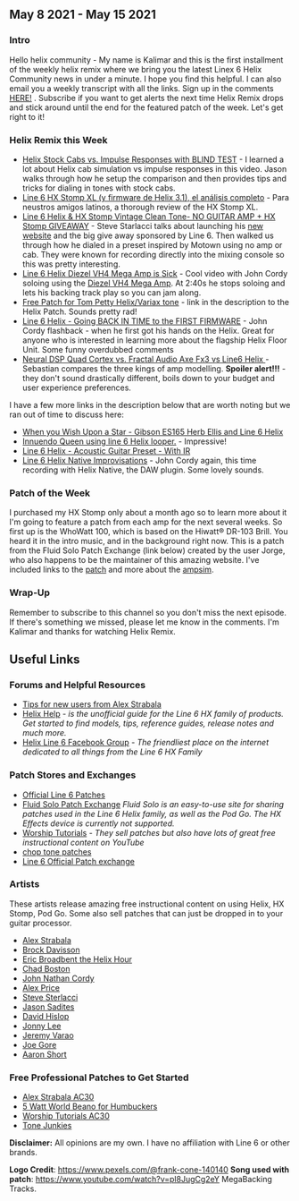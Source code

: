 
## May 8 2021 - May 15 2021

### Intro

Hello helix community - My name is Kalimar and this is the first installment of the weekly helix remix 
where we bring you the latest Linex 6 Helix Community news in under a minute. 
I hope you find this helpful. I can also email you a weekly transcript with all the links. Sign up in the comments [HERE!](https://kalimar.github.io/helix-remix/email-signup.html) . Subscribe if you want to get alerts the next time Helix Remix
drops and stick around until the end for the featured patch of the week. Let's get right 
to it!

### Helix Remix this Week
* [Helix Stock Cabs vs. Impulse Responses with BLIND TEST](https://www.youtube.com/watch?v=qJGmhuRjmYk) - I learned a lot about Helix cab simulation vs impulse responses in this video. Jason walks through how he setup the comparison and then provides tips and tricks for dialing in tones with stock cabs.
* [Line 6 HX Stomp XL (y firmware de Helix 3.1), el análisis completo](https://www.youtube.com/watch?v=glHhGGh9w14) - Para neustros amigos latinos, a thorough review of the HX Stomp XL. 
* [Line 6 Helix & HX Stomp Vintage Clean Tone- NO GUITAR AMP + HX Stomp GIVEAWAY](https://www.youtube.com/watch?v=2NKicz_9vtE) - Steve Starlacci talks about launching his [new website](https://stevesterlacci.com) and the big give away sponsored by Line 6. Then walked us through how he dialed in a preset inspired by Motown using no amp or cab. They were known for recording directly into the mixing console so this was pretty interesting. 
* [Line 6 Helix Diezel VH4 Mega Amp is Sick](https://www.youtube.com/watch?v=AuJ-QdX5JWA) - Cool video with John Cordy soloing using the [Diezel VH4 Mega Amp](https://www.fluidsolo.com/patchexchange/view-model/Das-Benzin-Mega,39). At 2:40s he stops soloing and lets his backing track play so you can jam along.
* [Free Patch for Tom Petty Helix/Variax tone](https://www.youtube.com/watch?v=OrHZ-95OeIA) - link in the description to the Helix Patch. Sounds pretty rad!
* [Line 6 Helix - Going BACK IN TIME to the FIRST FIRMWARE](https://www.youtube.com/watch?v=ZDMc8F2RcTs) - John Cordy flashback - when he first got his hands on the Helix. Great for anyone who is interested in learning more about the flagship Helix Floor Unit. Some funny overdubbed comments
* [Neural DSP Quad Cortex vs. Fractal Audio Axe Fx3 vs Line6 Helix ](https://www.youtube.com/watch?v=l7Pnc0frASI) - Sebastian compares the three kings of amp modelling. **Spoiler alert!!!** - they don't sound drastically different, boils down to your budget and user experience preferences.

I have a few more links in the description below that are worth noting but we ran out of time to discuss here:
* [When you Wish Upon a Star - Gibson ES165 Herb Ellis and Line 6 Helix](https://www.youtube.com/watch?v=lIHHlyFkL1k)
* [Innuendo Queen using line 6 Helix looper.](https://www.youtube.com/watch?v=eXb4xl0LcWs) - Impressive!
* [Line 6 Helix - Acoustic Guitar Preset - With IR](https://www.youtube.com/watch?v=lC9eZ3bSimA)
* [Line 6 Helix Native Improvisations](https://www.youtube.com/watch?v=zLA3vxLomng) - John Cordy again, this time recording with Helix Native, the DAW plugin. Some lovely sounds.




### Patch of the Week

I purchased my HX Stomp only about a month ago so to learn more about it I'm going to feature a patch from each amp for the next several weeks. So first up is the WhoWatt 100, which is based on the Hiwatt® DR-103 Brill. You heard it in the intro music, and in the background right now. This is a patch from the Fluid Solo Patch Exchange (link below) created by the user Jorge, who also happens to be the maintainer of this amazing website. I've included links to the [patch](https://www.fluidsolo.com/patchexchange/patch/pink-floyd-comfortably-numb,71) and more about the [ampsim](https://www.fluidsolo.com/patchexchange/view-model/Whowatt-100,79).

### Wrap-Up

Remember to subscribe to this channel so you don't miss the next episode. If there's something we missed, please let me know in the comments. I'm Kalimar and thanks for watching Helix Remix.

## Useful Links

### Forums and Helpful Resources
* [Tips for new users from Alex Strabala](https://alexstrabala.com/new-helix-users)
* [Helix Help](https://helixhelp.com/) - *is the unofficial guide for the Line 6 HX family of products. Get started to find models, tips, reference guides, release notes and much more.* 
* [Helix Line 6 Facebook Group](https://www.facebook.com/groups/line6helixusergroup) - *The friendliest place on the internet dedicated to all things from the Line 6 HX Family*

### Patch Stores and Exchanges
* [Official Line 6 Patches](https://shop.line6.com/marketplace/)
* [Fluid Solo Patch Exchange](https://www.fluidsolo.com/patchexchange/) *Fluid Solo is an easy-to-use site for sharing patches used in the Line 6 Helix family, as well as the Pod Go. The HX Effects device is currently not supported.* 
* [Worship Tutorials](https://worshiptutorials.com/helix) - *They sell patches but also have lots of great free instructional content on YouTube*
* [chop tone patches](https://choptones.com)
* [Line 6 Official Patch exchange](https://line6.com/customtone)

### Artists 
These artists release amazing free instructional content on using Helix, HX Stomp, Pod Go. Some also sell patches that can just be dropped in to your guitar processor.

* [Alex Strabala](https://alexstrabala.com/)
* [Brock Davisson](https://www.youtube.com/channel/UCmMspPmbaj3GOaYn3GtdUmw)
* [Eric Broadbent the Helix Hour](https://www.youtube.com/user/EricBroadbentSolo)
* [Chad Boston](https://www.youtube.com/user/discreetdatasecurity)
* [John Nathan Cordy](https://www.youtube.com/user/chuddgriffin)
* [Alex Price](https://www.youtube.com/user/SixStringSolid)
* [Steve Sterlacci](https://www.youtube.com/user/ss57790)
* [Jason Sadites](https://www.youtube.com/user/gtr111)
* [David Hislop](https://www.davidhislop.co/helix)
* [Jonny Lee](https://www.youtube.com/channel/UCojrsgjSidXCAubYBRA2gvQ?view_as=subscriber)
* [Jeremy Varao](https://www.youtube.com/channel/UCPlUXMNXXtke2s7RUXyAqUw)
* [Joe Gore](https://www.youtube.com/channel/UCl7io4nYepvkldJg94R-_aQ)
* [Aaron Short](https://www.youtube.com/channel/UC5sAUZuZVD58aAEYVrcunXw)

### Free Professional Patches to Get Started
* [Alex Strabala AC30](https://alexstrabala.com/hx-stomp-presets/hx-stomp-ac30-free)
* [5 Watt World Beano for Humbuckers](https://flatfiv.co/collections/five-watt-world/products/hx-stomp-preset-beano-for-humbuckers)
* [Worship Tutorials AC30](https://worshiptutorials.com/product/ac30-free-hx-stomp-patch/)
* [Tone Junkies](https://tonejunkiestore.com/hx-helix-free-pack)


**Disclaimer:** All opinions are my own. I have no affiliation with Line 6 or other brands.

**Logo Credit**: https://www.pexels.com/@frank-cone-140140
**Song used with patch**: https://www.youtube.com/watch?v=pl8JugCg2eY MegaBacking Tracks.

